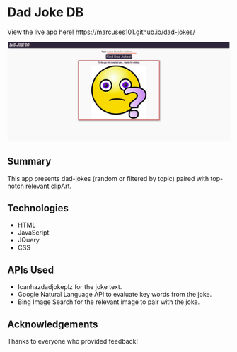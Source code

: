 # Dad Joke DB

View the live app here! 
https://marcuses101.github.io/dad-jokes/

![Screenshot of this project](./DJDB-screen.png?raw=true)

## Summary
This app presents dad-jokes (random or filtered by topic) paired with top-notch relevant clipArt.

## Technologies
- HTML
- JavaScript
- JQuery
- CSS

## APIs Used
- Icanhazdadjokeplz for the joke text.
- Google Natural Language API to evaluate key words from the joke.
- Bing Image Search for the relevant image to pair with the joke.

## Acknowledgements
Thanks to everyone who provided feedback!